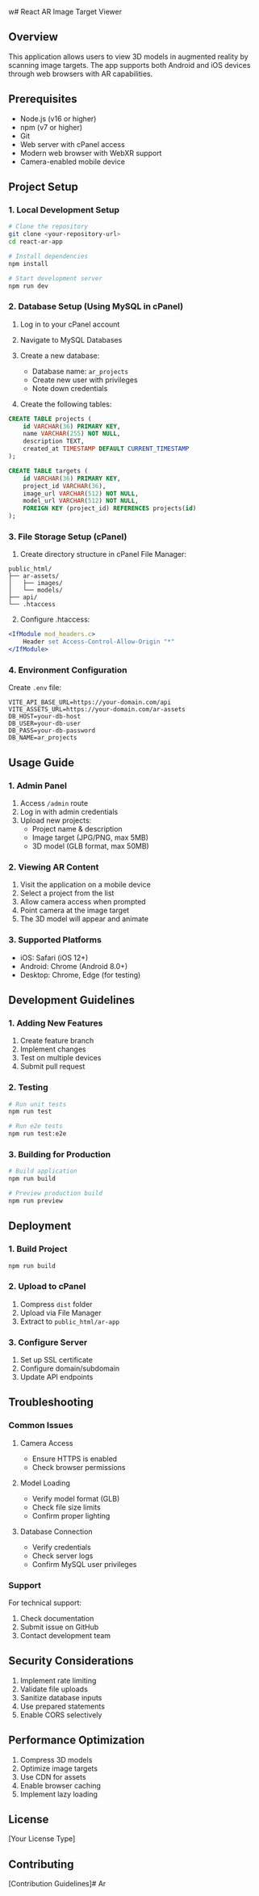 w# React AR Image Target Viewer

## Overview
This application allows users to view 3D models in augmented reality by scanning image targets. The app supports both Android and iOS devices through web browsers with AR capabilities.

## Prerequisites
- Node.js (v16 or higher)
- npm (v7 or higher)
- Git
- Web server with cPanel access
- Modern web browser with WebXR support
- Camera-enabled mobile device

## Project Setup

### 1. Local Development Setup
```bash
# Clone the repository
git clone <your-repository-url>
cd react-ar-app

# Install dependencies
npm install

# Start development server
npm run dev
```

### 2. Database Setup (Using MySQL in cPanel)

1. Log in to your cPanel account
2. Navigate to MySQL Databases
3. Create a new database:
   - Database name: `ar_projects`
   - Create new user with privileges
   - Note down credentials

4. Create the following tables:
```sql
CREATE TABLE projects (
    id VARCHAR(36) PRIMARY KEY,
    name VARCHAR(255) NOT NULL,
    description TEXT,
    created_at TIMESTAMP DEFAULT CURRENT_TIMESTAMP
);

CREATE TABLE targets (
    id VARCHAR(36) PRIMARY KEY,
    project_id VARCHAR(36),
    image_url VARCHAR(512) NOT NULL,
    model_url VARCHAR(512) NOT NULL,
    FOREIGN KEY (project_id) REFERENCES projects(id)
);
```

### 3. File Storage Setup (cPanel)

1. Create directory structure in cPanel File Manager:
```
public_html/
├── ar-assets/
│   ├── images/
│   └── models/
├── api/
└── .htaccess
```

2. Configure .htaccess:
```apache
<IfModule mod_headers.c>
    Header set Access-Control-Allow-Origin "*"
</IfModule>
```

### 4. Environment Configuration

Create `.env` file:
```env
VITE_API_BASE_URL=https://your-domain.com/api
VITE_ASSETS_URL=https://your-domain.com/ar-assets
DB_HOST=your-db-host
DB_USER=your-db-user
DB_PASS=your-db-password
DB_NAME=ar_projects
```

## Usage Guide

### 1. Admin Panel
1. Access `/admin` route
2. Log in with admin credentials
3. Upload new projects:
   - Project name & description
   - Image target (JPG/PNG, max 5MB)
   - 3D model (GLB format, max 50MB)

### 2. Viewing AR Content
1. Visit the application on a mobile device
2. Select a project from the list
3. Allow camera access when prompted
4. Point camera at the image target
5. The 3D model will appear and animate

### 3. Supported Platforms
- iOS: Safari (iOS 12+)
- Android: Chrome (Android 8.0+)
- Desktop: Chrome, Edge (for testing)

## Development Guidelines

### 1. Adding New Features
1. Create feature branch
2. Implement changes
3. Test on multiple devices
4. Submit pull request

### 2. Testing
```bash
# Run unit tests
npm run test

# Run e2e tests
npm run test:e2e
```

### 3. Building for Production
```bash
# Build application
npm run build

# Preview production build
npm run preview
```

## Deployment

### 1. Build Project
```bash
npm run build
```

### 2. Upload to cPanel
1. Compress `dist` folder
2. Upload via File Manager
3. Extract to `public_html/ar-app`

### 3. Configure Server
1. Set up SSL certificate
2. Configure domain/subdomain
3. Update API endpoints

## Troubleshooting

### Common Issues
1. Camera Access
   - Ensure HTTPS is enabled
   - Check browser permissions

2. Model Loading
   - Verify model format (GLB)
   - Check file size limits
   - Confirm proper lighting

3. Database Connection
   - Verify credentials
   - Check server logs
   - Confirm MySQL user privileges

### Support
For technical support:
1. Check documentation
2. Submit issue on GitHub
3. Contact development team

## Security Considerations
1. Implement rate limiting
2. Validate file uploads
3. Sanitize database inputs
4. Use prepared statements
5. Enable CORS selectively

## Performance Optimization
1. Compress 3D models
2. Optimize image targets
3. Use CDN for assets
4. Enable browser caching
5. Implement lazy loading

## License
[Your License Type]

## Contributing
[Contribution Guidelines]# Ar
